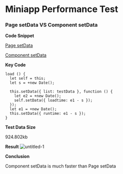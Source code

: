 # Miniapp Performance Test


### Page setData VS Component setData

**Code Snippet**

[Page setData](https://developers.weixin.qq.com/s/Aw06ZLmT7s4N)

[Component setData](https://developers.weixin.qq.com/s/i50aOLm37y4W)

**Key Code**

```
load () {
  let self = this;
  let s = +new Date();

  this.setData({ list: testData }, function () {
    let e2 = +new Date();
    self.setData({ loadtime: e1 - s });
  });
  let e1 = +new Date();
  this.setData({ runtime: e1 - s });
}
```

**Test Data Size**

924.802kb

**Result**
![untitled-1](https://user-images.githubusercontent.com/2182004/50155314-bdc4f700-0306-11e9-855e-06e71b38641f.png)


**Conclusion**

Component setData is much faster than Page setData
